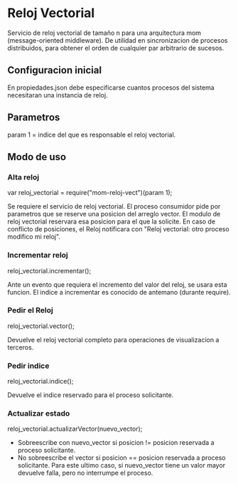 # Reloj Vectorial
Servicio de reloj vectorial de tamaño n para una arquitectura mom (message-oriented middleware).
De utilidad en sincronizacion de procesos distribuidos, para obtener el orden de cualquier par arbitrario de sucesos.

<Enter><Enter><Enter>
## Configuracion inicial
En propiedades.json debe especificarse cuantos procesos del sistema necesitaran una instancia de reloj.

## Parametros
param 1 = indice del que es responsable el reloj vectorial.

## Modo de uso

### Alta reloj
var reloj_vectorial = require("mom-reloj-vect")(param 1);

Se requiere el servicio de reloj vectorial.
El proceso consumidor pide por parametros que se reserve una posicion del arreglo vector. El modulo de reloj vectorial reservara esa posicion para el que la solicite.
En caso de conflicto de posiciones, el Reloj notificara con "Reloj vectorial: otro proceso modifico mi reloj".

### Incrementar reloj
reloj_vectorial.incrementar();

Ante un evento que requiera el incremento del valor del reloj, se usara esta funcion. El indice a incrementar es conocido de antemano (durante require).

### Pedir el Reloj
reloj_vectorial.vector();

Devuelve el reloj vectorial completo para operaciones de visualizacion a terceros.

### Pedir indice
reloj_vectorial.indice();

Devuelve el indice reservado para el proceso solicitante.

### Actualizar estado
reloj_vectorial.actualizarVector(nuevo_vector);

* Sobreescribe con nuevo_vector si posicion != posicion reservada a proceso solicitante.
* No sobreescribe el vector si posicion == posicion reservada a proceso solicitante.
Para este ultimo caso, si nuevo_vector tiene un valor mayor devuelve falla, pero no interrumpe el proceso.
